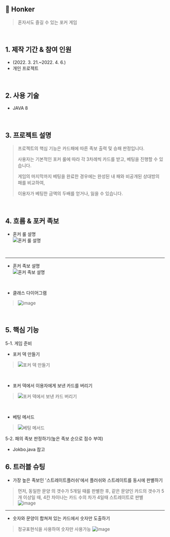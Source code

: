 ## :pushpin: Honker
>혼자서도 즐길 수 있는 포커 게임
</br>

## 1. 제작 기간 & 참여 인원
- (2022. 3. 21.~2022. 4. 6.)
- 개인 프로젝트
</br>

## 2. 사용 기술
- JAVA 8
</br>

## 3. 프로젝트 설명
>프로젝트의 핵심 기능은 카드패에 따른 족보 출력 및 승패 판정입니다.
>
>사용자는 기본적인 포커 룰에 따라 각 3차례씩 카드를 받고, 베팅을 진행할 수 있습니다.
>
>게임의 마지막까지 베팅을 완료한 경우에는 완성된 내 패와 비공개된 상대방의 패를 비교하여,
>
>이용자가 베팅한 금액의 두배를 얻거나, 잃을 수 있습니다.
</br>

## 4. 흐름 & 포커 족보
- 혼커 룰 설명</br>
![혼커 룰 설명](https://user-images.githubusercontent.com/101616249/180952851-0359a687-8c05-4520-9676-ceb60aad71b6.PNG)
</br>

---

- 혼커 족보 설명</br>
![혼커 족보 설명](https://user-images.githubusercontent.com/101616249/180952863-ad257483-982c-406a-b622-3b8e611c3981.PNG)
</br>

- 클래스 다이어그램
>![image](https://user-images.githubusercontent.com/101616249/180963350-9bad6768-1366-4d97-9b6c-30a9ac6e3cd2.png)
</br>

## 5. 핵심 기능

5-1. 게임 준비
- 포커 덱 만들기
>![포커 덱 만들기](https://user-images.githubusercontent.com/101616249/180955008-a68a9a98-e7b4-468f-917b-1d9d70c5c4ac.PNG)
</br>

- 포커 덱에서 이용자에게 보낸 카드를 버리기
>![포커 덱에서 보낸 카드 버리기](https://user-images.githubusercontent.com/101616249/180955152-1f80c653-1573-4013-b893-daeac83a0d4e.PNG)
</br>

- 베팅 메서드
>![베팅 메서드](https://user-images.githubusercontent.com/101616249/180955209-738ea73e-d443-468e-8b1f-d5621c78c089.PNG)

5-2. 패의 족보 판정하기(높은 족보 순으로 점수 부여)
- Jokbo.java 참고

## 6. 트러블 슈팅
- 가장 높은 족보인 '스트레이트플러쉬'에서 플러쉬와 스트레이트를 동시에 판별하기
>먼저, 동일한 문양 의 갯수가 5개일 때를 판별한 후, 같은 문양인 카드의 갯수가 5개 이상일 때,
>4칸 차이나는 카드 수의 차가 4일때 스트레이트로 판별</br>
>![image](https://user-images.githubusercontent.com/101616249/180962440-8aa467ab-c9e1-4c35-9c60-ae1456839f4f.png)</br>

---

- 숫자와 문양이 합쳐져 있는 카드에서 숫자만 도출하기
>정규표현식을 사용하여 숫자만 사용가능
>![image](https://user-images.githubusercontent.com/101616249/180962916-2f33dbd3-965a-42c2-bcc8-4f4cb3ebe0c8.png)






